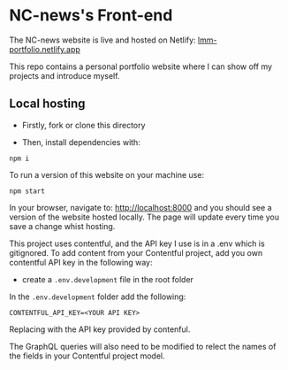 # NC-news's Front-end

The NC-news website is live and hosted on Netlify:
[lmm-portfolio.netlify.app](https://lmm-portfolio.netlify.app)

This repo contains a personal portfolio website where I can show off my projects and introduce myself. 

## Local hosting

- Firstly, fork or clone this directory

- Then, install dependencies with:

```
npm i
```

To run a version of this website on your machine use:

```
npm start
```

In your browser, navigate to: [http://localhost:8000](http://localhost:8000) and you should see a version of the website hosted locally. The page will update every time you save a change whist hosting.

This project uses contentful, and the API key I use is in a .env which is gitignored. 
To add content from your Contentful project, add you own contentful API key in the following way: 

- create a `.env.development` file in the root folder

In the `.env.development` folder add the following:

```
CONTENTFUL_API_KEY=<YOUR API KEY>
```
Replacing <YOUR API KEY> with the API key provided by contenful. 
  
The GraphQL queries will also need to be modified to relect the names of the fields in your Contentful project model.

